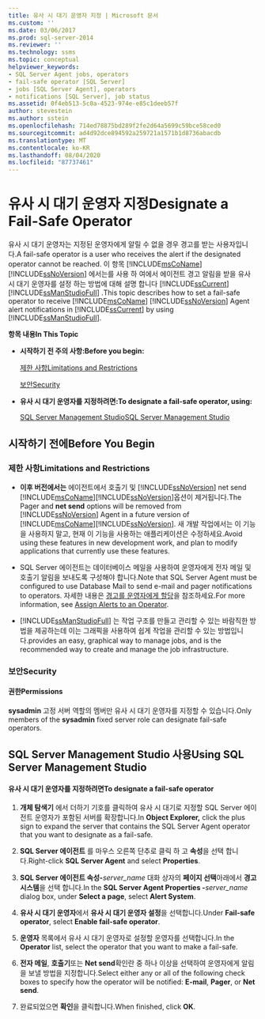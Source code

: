 ```yaml
---
title: 유사 시 대기 운영자 지정 | Microsoft 문서
ms.custom: ''
ms.date: 03/06/2017
ms.prod: sql-server-2014
ms.reviewer: ''
ms.technology: ssms
ms.topic: conceptual
helpviewer_keywords:
- SQL Server Agent jobs, operators
- fail-safe operator [SQL Server]
- jobs [SQL Server Agent], operators
- notifications [SQL Server], job status
ms.assetid: 0f4eb513-5c0a-4523-974e-e85c1deeb57f
author: stevestein
ms.author: sstein
ms.openlocfilehash: 714ed78875bd289f2fe2d64a5699c59bce58ced0
ms.sourcegitcommit: ad4d92dce894592a259721a1571b1d8736abacdb
ms.translationtype: MT
ms.contentlocale: ko-KR
ms.lasthandoff: 08/04/2020
ms.locfileid: "87737461"
---
```

# <a name="designate-a-fail-safe-operator"></a><span data-ttu-id="9e087-102">유사 시 대기 운영자 지정</span><span class="sxs-lookup"><span data-stu-id="9e087-102">Designate a Fail-Safe Operator</span></span>
  <span data-ttu-id="9e087-103">유사 시 대기 운영자는 지정된 운영자에게 알릴 수 없을 경우 경고를 받는 사용자입니다.</span><span class="sxs-lookup"><span data-stu-id="9e087-103">A fail-safe operator is a user who receives the alert if the designated operator cannot be reached.</span></span> <span data-ttu-id="9e087-104">이 항목 [!INCLUDE[msCoName](../../includes/msconame-md.md)] [!INCLUDE[ssNoVersion](../../includes/ssnoversion-md.md)] 에서는를 사용 하 여에서 에이전트 경고 알림을 받을 유사 시 대기 운영자를 설정 하는 방법에 대해 설명 합니다 [!INCLUDE[ssCurrent](../../includes/sscurrent-md.md)] [!INCLUDE[ssManStudioFull](../../includes/ssmanstudiofull-md.md)] .</span><span class="sxs-lookup"><span data-stu-id="9e087-104">This topic describes how to set a fail-safe operator to receive [!INCLUDE[msCoName](../../includes/msconame-md.md)] [!INCLUDE[ssNoVersion](../../includes/ssnoversion-md.md)] Agent alert notifications in [!INCLUDE[ssCurrent](../../includes/sscurrent-md.md)] by using [!INCLUDE[ssManStudioFull](../../includes/ssmanstudiofull-md.md)].</span></span>  
  
 <span data-ttu-id="9e087-105">**항목 내용**</span><span class="sxs-lookup"><span data-stu-id="9e087-105">**In This Topic**</span></span>  
  
-   <span data-ttu-id="9e087-106">**시작하기 전 주의 사항:**</span><span class="sxs-lookup"><span data-stu-id="9e087-106">**Before you begin:**</span></span>  
  
     [<span data-ttu-id="9e087-107">제한 사항</span><span class="sxs-lookup"><span data-stu-id="9e087-107">Limitations and Restrictions</span></span>](#Restrictions)  
  
     [<span data-ttu-id="9e087-108">보안</span><span class="sxs-lookup"><span data-stu-id="9e087-108">Security</span></span>](#Security)  
  
-   <span data-ttu-id="9e087-109">**유사 시 대기 운영자를 지정하려면:**</span><span class="sxs-lookup"><span data-stu-id="9e087-109">**To designate a fail-safe operator, using:**</span></span>  
  
     [<span data-ttu-id="9e087-110">SQL Server Management Studio</span><span class="sxs-lookup"><span data-stu-id="9e087-110">SQL Server Management Studio</span></span>](#SSMSProcedure)  
  
##  <a name="before-you-begin"></a><a name="BeforeYouBegin"></a> <span data-ttu-id="9e087-111">시작하기 전에</span><span class="sxs-lookup"><span data-stu-id="9e087-111">Before You Begin</span></span>  
  
###  <a name="limitations-and-restrictions"></a><a name="Restrictions"></a> <span data-ttu-id="9e087-112">제한 사항</span><span class="sxs-lookup"><span data-stu-id="9e087-112">Limitations and Restrictions</span></span>  
  
-   <span data-ttu-id="9e087-113">**이후 버전에서는** 에이전트에서 호출기 및 [!INCLUDE[ssNoVersion](../../includes/ssnoversion-md.md)] net send [!INCLUDE[msCoName](../../includes/msconame-md.md)][!INCLUDE[ssNoVersion](../../includes/ssnoversion-md.md)]옵션이 제거됩니다.</span><span class="sxs-lookup"><span data-stu-id="9e087-113">The Pager and **net send** options will be removed from [!INCLUDE[ssNoVersion](../../includes/ssnoversion-md.md)] Agent in a future version of [!INCLUDE[msCoName](../../includes/msconame-md.md)][!INCLUDE[ssNoVersion](../../includes/ssnoversion-md.md)].</span></span> <span data-ttu-id="9e087-114">새 개발 작업에서는 이 기능을 사용하지 말고, 현재 이 기능을 사용하는 애플리케이션은 수정하세요.</span><span class="sxs-lookup"><span data-stu-id="9e087-114">Avoid using these features in new development work, and plan to modify applications that currently use these features.</span></span>  
  
-   <span data-ttu-id="9e087-115">SQL Server 에이전트는 데이터베이스 메일을 사용하여 운영자에게 전자 메일 및 호출기 알림을 보내도록 구성해야 합니다.</span><span class="sxs-lookup"><span data-stu-id="9e087-115">Note that SQL Server Agent must be configured to use Database Mail to send e-mail and pager notifications to operators.</span></span> <span data-ttu-id="9e087-116">자세한 내용은 [경고를 운영자에게 할당](assign-alerts-to-an-operator.md)을 참조하세요.</span><span class="sxs-lookup"><span data-stu-id="9e087-116">For more information, see [Assign Alerts to an Operator](assign-alerts-to-an-operator.md).</span></span>  
  
-   [!INCLUDE[ssManStudioFull](../../includes/ssmanstudiofull-md.md)] <span data-ttu-id="9e087-117">는 작업 구조를 만들고 관리할 수 있는 바람직한 방법을 제공하는데 이는 그래픽을 사용하여 쉽게 작업을 관리할 수 있는 방법입니다.</span><span class="sxs-lookup"><span data-stu-id="9e087-117">provides an easy, graphical way to manage jobs, and is the recommended way to create and manage the job infrastructure.</span></span>  
  
###  <a name="security"></a><a name="Security"></a> <span data-ttu-id="9e087-118">보안</span><span class="sxs-lookup"><span data-stu-id="9e087-118">Security</span></span>  
  
####  <a name="permissions"></a><a name="Permissions"></a> <span data-ttu-id="9e087-119">권한</span><span class="sxs-lookup"><span data-stu-id="9e087-119">Permissions</span></span>  
 <span data-ttu-id="9e087-120">**sysadmin** 고정 서버 역할의 멤버만 유사 시 대기 운영자를 지정할 수 있습니다.</span><span class="sxs-lookup"><span data-stu-id="9e087-120">Only members of the **sysadmin** fixed server role can designate fail-safe operators.</span></span>  
  
##  <a name="using-sql-server-management-studio"></a><a name="SSMSProcedure"></a> <span data-ttu-id="9e087-121">SQL Server Management Studio 사용</span><span class="sxs-lookup"><span data-stu-id="9e087-121">Using SQL Server Management Studio</span></span>  
  
#### <a name="to-designate-a-fail-safe-operator"></a><span data-ttu-id="9e087-122">유사 시 대기 운영자를 지정하려면</span><span class="sxs-lookup"><span data-stu-id="9e087-122">To designate a fail-safe operator</span></span>  
  
1.  <span data-ttu-id="9e087-123">**개체 탐색기** 에서 더하기 기호를 클릭하여 유사 시 대기로 지정할 SQL Server 에이전트 운영자가 포함된 서버를 확장합니다.</span><span class="sxs-lookup"><span data-stu-id="9e087-123">In **Object Explorer,** click the plus sign to expand the server that contains the SQL Server Agent operator that you want to designate as a fail-safe.</span></span>  
  
2.  <span data-ttu-id="9e087-124">**SQL Server 에이전트** 를 마우스 오른쪽 단추로 클릭 하 고 **속성**을 선택 합니다.</span><span class="sxs-lookup"><span data-stu-id="9e087-124">Right-click **SQL Server Agent** and select **Properties**.</span></span>  

3.  <span data-ttu-id="9e087-125">**SQL Server 에이전트 속성-**_server_name_ 대화 상자의 **페이지 선택**아래에서 **경고 시스템**을 선택 합니다.</span><span class="sxs-lookup"><span data-stu-id="9e087-125">In the **SQL Server Agent Properties -**_server_name_ dialog box, under **Select a page**, select **Alert System**.</span></span>  
 
4.  <span data-ttu-id="9e087-126">**유사 시 대기 운영자**에서 **유사 시 대기 운영자 설정**을 선택합니다.</span><span class="sxs-lookup"><span data-stu-id="9e087-126">Under **Fail-safe operator**, select **Enable fail-safe operator**.</span></span>  
  
5.  <span data-ttu-id="9e087-127">**운영자** 목록에서 유사 시 대기 운영자로 설정할 운영자를 선택합니다.</span><span class="sxs-lookup"><span data-stu-id="9e087-127">In the **Operator** list, select the operator that you want to make a fail-safe.</span></span>  
  
6.  <span data-ttu-id="9e087-128">**전자 메일**, **호출기**또는 **Net send**확인란 중 하나 이상을 선택하여 운영자에게 알림을 보낼 방법을 지정합니다.</span><span class="sxs-lookup"><span data-stu-id="9e087-128">Select either any or all of the following check boxes to specify how the operator will be notified: **E-mail**, **Pager**, or **Net send**.</span></span>  
  
7.  <span data-ttu-id="9e087-129">완료되었으면 **확인**을 클릭합니다.</span><span class="sxs-lookup"><span data-stu-id="9e087-129">When finished, click **OK**.</span></span>  
  
  
